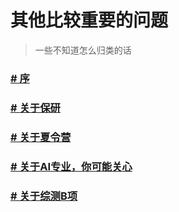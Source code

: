 # 其他比较重要的问题

> 一些不知道怎么归类的话

### [# 序](https://github.com/Robin-WZQ/BIT-AI-Review/blob/main/其他/序.md)

### [# 关于保研](https://github.com/Robin-WZQ/BIT-AI-Review/blob/main/其他/关于保研.md)

### [# 关于夏令营](https://github.com/Robin-WZQ/BIT-AI-Review/blob/main/其他/关于夏令营.md)

### [# 关于AI专业，你可能关心](https://github.com/Robin-WZQ/BIT-AI-Review/blob/main/其他/人工智能专业QA.md)

### [# 关于综测B项](https://github.com/Robin-WZQ/BIT-AI-Review/blob/main/其他/综测B项统计.md)
